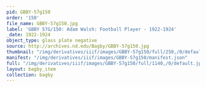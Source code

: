 ```yaml
---
pid: GBBY-57g150
order: '150'
file_name: GBBY-57g150.jpg
label: 'GBBY 57G/150: Adam Walsh: Football Player - 1922-1924'
_date: 1922-1924
object_type: glass plate negative
source: http://archives.nd.edu/Bagby/GBBY-57g150.jpg
thumbnail: "/img/derivatives/iiif/images/GBBY-57g150/full/250,/0/default.jpg"
manifest: "/img/derivatives/iiif/images/GBBY-57g150/manifest.json"
full: "/img/derivatives/iiif/images/GBBY-57g150/full/1140,/0/default.jpg"
layout: bagby_item
collection: bagby
---
```

